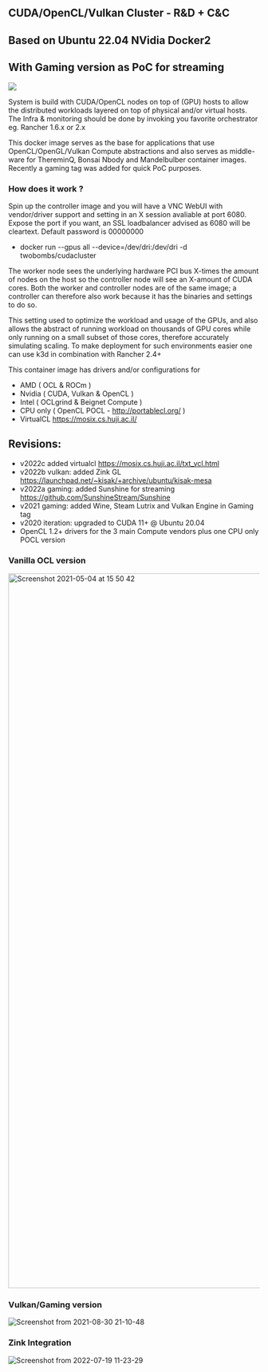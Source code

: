## CUDA/OpenCL/Vulkan Cluster - R&D + C&C
## Based on Ubuntu 22.04 NVidia Docker2
## With Gaming version as PoC for streaming

![](https://img.shields.io/docker/automated/jrottenberg/ffmpeg.svg)

System is build with CUDA/OpenCL nodes on top of (GPU) hosts to allow the distributed workloads layered on top of physical and/or virtual hosts. 
The Infra & monitoring should be done by invoking you favorite orchestrator eg. Rancher 1.6.x or 2.x

This docker image serves as the base for applications that use OpenCL/OpenGL/Vulkan Compute abstractions and also serves as middle-ware for ThereminQ, Bonsai Nbody and Mandelbulber container images. Recently a gaming tag was added for quick PoC purposes.

### How does it work ?

Spin up the controller image and you will have a VNC WebUI with vendor/driver support and setting in an X session avaliable at port 6080. 
Expose the port if you want, an SSL loadbalancer advised as 6080 will be cleartext. Default password is 00000000

- docker run --gpus all --device=/dev/dri:/dev/dri -d twobombs/cudacluster

The worker node sees the underlying hardware PCI bus X-times the amount of nodes on the host so the controller node will see an X-amount of CUDA cores. 
Both the worker and controller nodes are of the same image; a controller can therefore also work because it has the binaries and settings to do so.

This setting used to optimize the workload and usage of the GPUs, and also allows the abstract of running workload on thousands of GPU cores while only running on a small subset of those cores, therefore accurately simulating scaling. To make deployment for such environments easier one can use k3d in combination with Rancher 2.4+

This container image has drivers and/or configurations for
- AMD ( OCL & ROCm )
- Nvidia ( CUDA, Vulkan & OpenCL )
- Intel ( OCLgrind & Beignet Compute )
- CPU only ( OpenCL POCL - http://portablecl.org/ ) 
- VirtualCL https://mosix.cs.huji.ac.il/

## Revisions:
- v2022c added virtualcl https://mosix.cs.huji.ac.il/txt_vcl.html
- v2022b vulkan: added Zink GL https://launchpad.net/~kisak/+archive/ubuntu/kisak-mesa
- v2022a gaming: added Sunshine for streaming https://github.com/SunshineStream/Sunshine 
- v2021 gaming: added Wine, Steam Lutrix and Vulkan Engine in Gaming tag
- v2020 iteration: upgraded to CUDA 11+ @ Ubuntu 20.04
- OpenCL 1.2+ drivers for the 3 main Compute vendors plus one CPU only POCL version

### Vanilla OCL version
<img width="1433" alt="Screenshot 2021-05-04 at 15 50 42" src="https://user-images.githubusercontent.com/12692227/117013928-96f99680-acf0-11eb-95cb-3427ed861a36.png">

### Vulkan/Gaming version
![Screenshot from 2021-08-30 21-10-48](https://user-images.githubusercontent.com/12692227/131392607-9abe5fed-a621-483d-9c0d-a88997c00b2d.png)


### Zink Integration
![Screenshot from 2022-07-19 11-23-29](https://user-images.githubusercontent.com/12692227/179716583-1f3f5d71-a95d-42ac-8266-a2d2cc0552d3.png)
